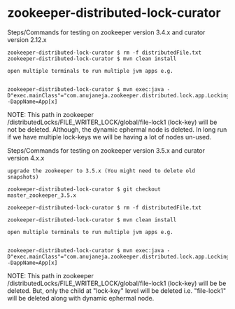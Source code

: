 # zookeeper-distributed-lock-curator
Steps/Commands for testing on zookeeper version 3.4.x and curator version 2.12.x

    zookeeper-distributed-lock-curator $ rm -f distributedFile.txt
    zookeeper-distributed-lock-curator $ mvn clean install
  
    open multiple terminals to run multiple jvm apps e.g.
  
  
    zookeeper-distributed-lock-curator $ mvn exec:java -D"exec.mainClass"="com.anujaneja.zookeeper.distributed.lock.app.LockingApp" -DappName=App[x]
  
  NOTE: This path in zookeeper /distributedLocks/FILE_WRITER_LOCK/global/file-lock1 (lock-key) will be not be deleted. Although, the dynamic ephermal node is deleted. In long run if we have multiple lock-keys we will be having a lot of nodes un-used.

Steps/Commands for testing on zookeeper version 3.5.x and curator version 4.x.x

    upgrade the zookeeper to 3.5.x (You might need to delete old snapshots)

    zookeeper-distributed-lock-curator $ git checkout master_zookeeper_3.5.x
    
    zookeeper-distributed-lock-curator $ rm -f distributedFile.txt
    
    zookeeper-distributed-lock-curator $ mvn clean install
  
    open multiple terminals to run multiple jvm apps e.g.
  
  
    zookeeper-distributed-lock-curator $ mvn exec:java -D"exec.mainClass"="com.anujaneja.zookeeper.distributed.lock.app.LockingApp" -DappName=App[x]

  NOTE: This path in zookeeper /distributedLocks/FILE_WRITER_LOCK/global/file-lock1 (lock-key) will be be deleted. But, only the child at "lock-key" level will be deleted i.e. "file-lock1" will be deleted along with dynamic ephermal node.
